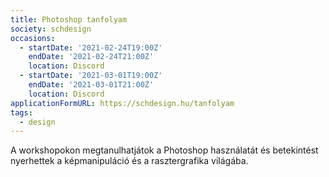 ```yaml
---
title: Photoshop tanfolyam
society: schdesign
occasions:
  - startDate: '2021-02-24T19:00Z'
    endDate: '2021-02-24T21:00Z'
    location: Discord
  - startDate: '2021-03-01T19:00Z'
    endDate: '2021-03-01T21:00Z'
    location: Discord
applicationFormURL: https://schdesign.hu/tanfolyam
tags:
  - design
---
```


A workshopokon megtanulhatjátok a Photoshop használatát és betekintést nyerhettek a képmanipuláció és a rasztergrafika világába.
